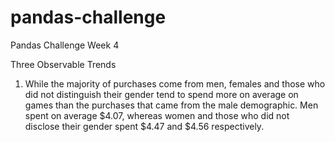 # pandas-challenge
Pandas Challenge Week 4

Three Observable Trends 
1. While the majority of purchases come from men, females and those who did not distinguish their gender tend to spend more on average on games than the purchases that came from the male demographic. Men spent on average $4.07, whereas women and those who did not disclose their gender spent $4.47 and $4.56 respectively.
